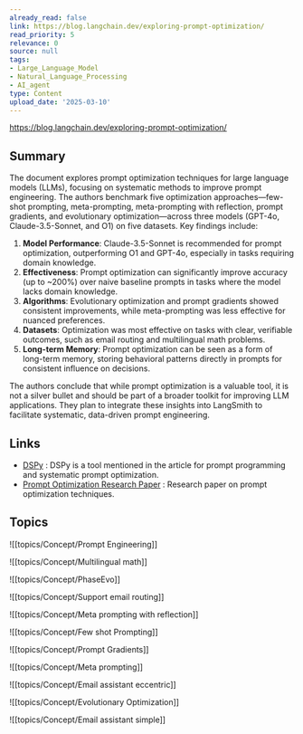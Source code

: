 ```yaml
---
already_read: false
link: https://blog.langchain.dev/exploring-prompt-optimization/
read_priority: 5
relevance: 0
source: null
tags:
- Large_Language_Model
- Natural_Language_Processing
- AI_agent
type: Content
upload_date: '2025-03-10'
---
```


https://blog.langchain.dev/exploring-prompt-optimization/
## Summary

The document explores prompt optimization techniques for large language models (LLMs), focusing on systematic methods to improve prompt engineering. The authors benchmark five optimization approaches—few-shot prompting, meta-prompting, meta-prompting with reflection, prompt gradients, and evolutionary optimization—across three models (GPT-4o, Claude-3.5-Sonnet, and O1) on five datasets. Key findings include:

1. **Model Performance**: Claude-3.5-Sonnet is recommended for prompt optimization, outperforming O1 and GPT-4o, especially in tasks requiring domain knowledge.
2. **Effectiveness**: Prompt optimization can significantly improve accuracy (up to ~200%) over naive baseline prompts in tasks where the model lacks domain knowledge.
3. **Algorithms**: Evolutionary optimization and prompt gradients showed consistent improvements, while meta-prompting was less effective for nuanced preferences.
4. **Datasets**: Optimization was most effective on tasks with clear, verifiable outcomes, such as email routing and multilingual math problems.
5. **Long-term Memory**: Prompt optimization can be seen as a form of long-term memory, storing behavioral patterns directly in prompts for consistent influence on decisions.

The authors conclude that while prompt optimization is a valuable tool, it is not a silver bullet and should be part of a broader toolkit for improving LLM applications. They plan to integrate these insights into LangSmith to facilitate systematic, data-driven prompt engineering.
## Links

- [DSPy](https://dspy.ai/?ref=blog.langchain.com) : DSPy is a tool mentioned in the article for prompt programming and systematic prompt optimization.
- [Prompt Optimization Research Paper](https://arxiv.org/abs/2406.11695?ref=blog.langchain.com) : Research paper on prompt optimization techniques.

## Topics

![[topics/Concept/Prompt Engineering]]

![[topics/Concept/Multilingual math]]

![[topics/Concept/PhaseEvo]]

![[topics/Concept/Support email routing]]

![[topics/Concept/Meta prompting with reflection]]

![[topics/Concept/Few shot Prompting]]

![[topics/Concept/Prompt Gradients]]

![[topics/Concept/Meta prompting]]

![[topics/Concept/Email assistant eccentric]]

![[topics/Concept/Evolutionary Optimization]]

![[topics/Concept/Email assistant simple]]